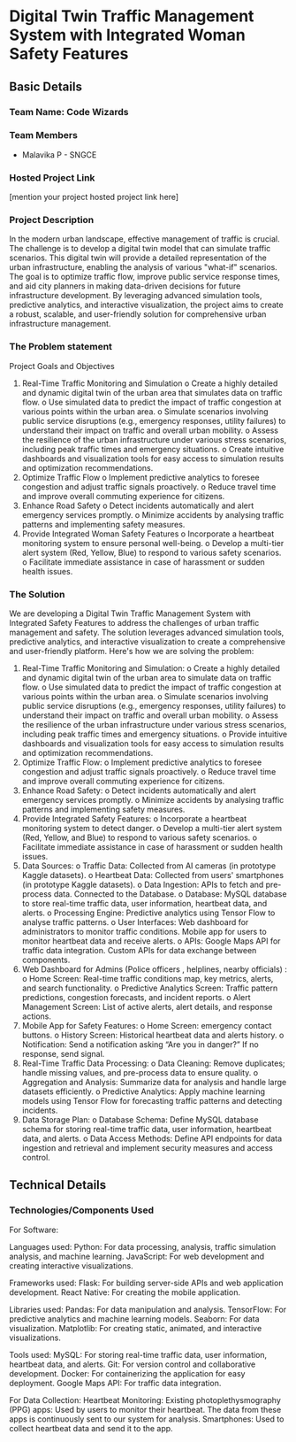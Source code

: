 # Digital Twin Traffic Management System with Integrated Woman Safety Features

## Basic Details
### Team Name: Code Wizards

### Team Members
- Malavika P - SNGCE

### Hosted Project Link
[mention your project hosted project link here]

### Project Description
In the modern urban landscape, effective management of traffic is crucial. The challenge is to develop a digital twin model that can simulate traffic scenarios. This digital twin will provide a detailed representation of the urban infrastructure, enabling the analysis of various "what-if" scenarios. The goal is to optimize traffic flow, improve public service response times, and aid city planners in making data-driven decisions for future infrastructure development. By leveraging advanced simulation tools, predictive analytics, and interactive visualization, the project aims to create a robust, scalable, and user-friendly solution for comprehensive urban infrastructure management.

### The Problem statement
 Project Goals and Objectives
1.	Real-Time Traffic Monitoring and Simulation
o	Create a highly detailed and dynamic digital twin of the urban area that simulates data on traffic flow.
o	Use simulated data to predict the impact of traffic congestion at various points within the urban area.
o	Simulate scenarios involving public service disruptions (e.g., emergency responses, utility failures) to understand their impact on traffic and overall urban mobility.
o	Assess the resilience of the urban infrastructure under various stress scenarios, including peak traffic times and emergency situations.
o	Create intuitive dashboards and visualization tools for easy access to simulation results and optimization recommendations.
2.	Optimize Traffic Flow
o	Implement predictive analytics to foresee congestion and adjust traffic signals proactively.
o	Reduce travel time and improve overall commuting experience for citizens.
3.	Enhance Road Safety
o	Detect incidents automatically and alert emergency services promptly.
o	Minimize accidents by analysing traffic patterns and implementing safety measures.
4.	Provide Integrated Woman Safety Features
o	Incorporate a heartbeat monitoring system to ensure personal well-being.
o	Develop a multi-tier alert system (Red, Yellow, Blue) to respond to various safety scenarios.
o	Facilitate immediate assistance in case of harassment or sudden health issues.


### The Solution
We are developing a Digital Twin Traffic Management System with Integrated Safety Features to address the challenges of urban traffic management and safety. The solution leverages advanced simulation tools, predictive analytics, and interactive visualization to create a comprehensive and user-friendly platform. Here's how we are solving the problem:
1.	Real-Time Traffic Monitoring and Simulation:
o	Create a highly detailed and dynamic digital twin of the urban area to simulate data on traffic flow.
o	Use simulated data to predict the impact of traffic congestion at various points within the urban area.
o	Simulate scenarios involving public service disruptions (e.g., emergency responses, utility failures) to understand their impact on traffic and overall urban mobility.
o	Assess the resilience of the urban infrastructure under various stress scenarios, including peak traffic times and emergency situations.
o	Provide intuitive dashboards and visualization tools for easy access to simulation results and optimization recommendations.
2.	Optimize Traffic Flow:
o	Implement predictive analytics to foresee congestion and adjust traffic signals proactively.
o	Reduce travel time and improve overall commuting experience for citizens.
3.	Enhance Road Safety:
o	Detect incidents automatically and alert emergency services promptly.
o	Minimize accidents by analysing traffic patterns and implementing safety measures.
4.	Provide Integrated Safety Features:
o	Incorporate a heartbeat monitoring system to detect danger.
o	Develop a multi-tier alert system (Red, Yellow, and Blue) to respond to various safety scenarios.
o	Facilitate immediate assistance in case of harassment or sudden health issues.
5.	Data Sources:
o	Traffic Data: Collected from AI cameras (in prototype Kaggle datasets).
o	Heartbeat Data: Collected from users' smartphones (in prototype Kaggle datasets).
o	Data Ingestion:
  APIs to fetch and pre-process data.
	Connected to the Database.
o	Database:
	MySQL database to store real-time traffic data, user information, heartbeat data, and alerts.
o	Processing Engine:
	Predictive analytics using Tensor Flow to analyse traffic patterns.
o	User Interfaces:
	Web dashboard for administrators to monitor traffic conditions.
  Mobile app for users to monitor heartbeat data and receive alerts.
o	APIs:
	Google Maps API for traffic data integration.
	Custom APIs for data exchange between components.
1.	Web Dashboard for Admins (Police officers , helplines, nearby officials) :
o	Home Screen: Real-time traffic conditions map, key metrics, alerts, and search functionality.
o	Predictive Analytics Screen: Traffic pattern predictions, congestion forecasts, and incident reports.
o	Alert Management Screen: List of active alerts, alert details, and response actions.
2.	Mobile App for Safety Features:
o	Home Screen: emergency contact buttons.
o	History Screen: Historical heartbeat data and alerts history.
o	Notification: Send a notification asking “Are you in danger?” If no response, send signal.
1.	Real-Time Traffic Data Processing:
o	Data Cleaning: Remove duplicates; handle missing values, and pre-process data to ensure quality.
o	Aggregation and Analysis: Summarize data for analysis and handle large datasets efficiently.
o	Predictive Analytics: Apply machine learning models using Tensor Flow for forecasting traffic patterns and detecting incidents.
2.	Data Storage Plan:
o	Database Schema: Define MySQL database schema for storing real-time traffic data, user information, heartbeat data, and alerts.
o	Data Access Methods: Define API endpoints for data ingestion and retrieval and implement security measures and access control.


## Technical Details
### Technologies/Components Used
For Software:

Languages used:
Python: For data processing, analysis, traffic simulation analysis, and machine learning.
JavaScript: For web development and creating interactive visualizations.

Frameworks used:
Flask: For building server-side APIs and web application development.
React Native: For creating the mobile application.

Libraries used:
Pandas: For data manipulation and analysis.
TensorFlow: For predictive analytics and machine learning models.
Seaborn: For data visualization.
Matplotlib: For creating static, animated, and interactive visualizations.

Tools used:
MySQL: For storing real-time traffic data, user information, heartbeat data, and alerts.
Git: For version control and collaborative development.
Docker: For containerizing the application for easy deployment.
Google Maps API: For traffic data integration.

For Data Collection:
Heartbeat Monitoring:
Existing photoplethysmography (PPG) apps: Used by users to monitor their heartbeat. The data from these apps is continuously sent to our system for analysis.
Smartphones: Used to collect heartbeat data and send it to the app.

